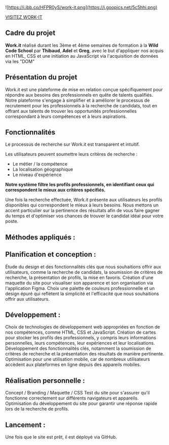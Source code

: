 ![https://i.ibb.co/HFPR0yS/work-it.png](https://i.goopics.net/5c5hhi.png)


[VISITEZ WORK-IT](https://thibauddps.github.io/work-it/)  


## Cadre du projet
__Work.it__ réalisé durant les 3ème et 4ème semaines de formation à la **Wild Code School** par **Thibaud**, **Adel** et **Greg**, avec le but d'appliquer nos acquis en HTML, CSS et une initiation au JavaScript via l'acquisition de données via les "DOM"

## Présentation du projet

Work.it est une plateforme de mise en relation conçue spécifiquement pour répondre aux besoins des professionnels en quête de talents qualifiés. 
Notre plateforme s'engage à simplifier et à améliorer le processus de recrutement pour les professionnels à la recherche de candidats, tout en offrant aux talents de trouver les opportunités professionnelles correspondant à leurs compétences et à leurs aspirations.

## Fonctionnalités 

Le processus de recherche sur Work.it est transparent et intuitif. 

Les utilisateurs peuvent soumettre leurs critères de recherche :
 - Le métier / la compétence
 - La localisation géographique
 - Le niveau d'expérience

**Notre système filtre les profils professionnels, en identifiant ceux qui correspondent le mieux aux critères spécifiés.**  

Une fois la recherche effectuée, Work.it présente aux utilisateurs les profils disponibles qui correspondent le mieux à leurs besoins. Nous mettons un accent particulier sur la pertinence des résultats afin de vous faire gagner du temps et d'optimiser vos chances de trouver le candidat idéal pour votre poste.

## Méthodes appliqués :

## Planification et conception :

Étude du design et des fonctionnalités clés que nous souhaitions offrir aux utilisateurs, comme la recherche de candidats, la soumission de critères de recherche, la présentation de profils, la mise en favoris.
Création d'une maquette du site pour visualiser son apparence et son organisation via l'application Figma.
Choix une palette de couleurs professionnelle et un design épuré qui reflètent la simplicité et l'efficacité que nous souhaitions offrir aux utilisateurs.

## Développement :

Choix de technologies de développement web appropriées en fonction de nos compétences, comme HTML, CSS et JavaScript.
Création de cartes pour stocker les profils des professionnels, y compris leurs informations personnelles, leurs compétences, leur expériences et leur localisations.
Développement des fonctionnalités clés, notamment la soumission de critères de recherche et la présentation des résultats de manière pertinente.
Optimisation pour une utilisation mobile, car de nombreux utilisateurs accèdent aux plateformes en ligne depuis des appareils mobiles.

## Réalisation personnelle :

Concept / Branding / Maquette / CSS
Test du site pour s'assurer qu'il fonctionne correctement sur différents navigateurs et appareils.
Optimisation du développement du site pour garantir une réponse rapide lors de la recherche de profils.

## Lancement :

Une fois que le site est prêt, il est déployé via GitHub.
